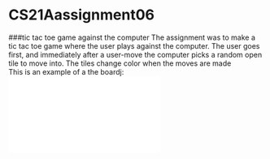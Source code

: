 # CS21Aassignment06
   
###tic tac toe game against the computer
The assignment was to make a tic tac toe game where the user plays against the 
computer.  The user goes first, and immediately after a user-move the computer 
picks a random open tile to move into. The tiles change color when the moves are
made   
   This is an example of a the boardj:
   ![tictac](tictac.py)

